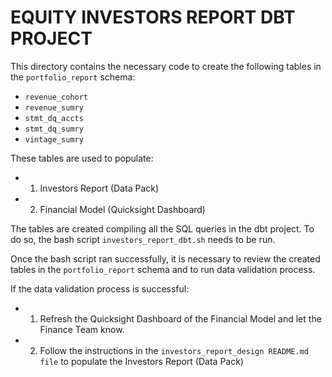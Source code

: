 # EQUITY INVESTORS REPORT DBT PROJECT

This directory contains the necessary code to create the following tables in the `portfolio_report` schema:
- `revenue_cohort`
- `revenue_sumry`
- `stmt_dq_accts`
- `stmt_dq_sumry`
- `vintage_sumry`

These tables are used to populate:
* 1) Investors Report (Data Pack)
* 2) Financial Model (Quicksight Dashboard)

The tables are created compiling all the SQL queries in the dbt project. To do so, the bash script `investors_report_dbt.sh` needs to be run.

Once the bash script ran successfully, it is necessary to review the created tables in the `portfolio_report` schema and to run data validation process.

If the data validation process is successful:
* 1) Refresh the Quicksight Dashboard of the Financial Model and let the Finance Team know.
* 2) Follow the instructions in the `investors_report_design README.md file` to populate the Investors Report (Data Pack)